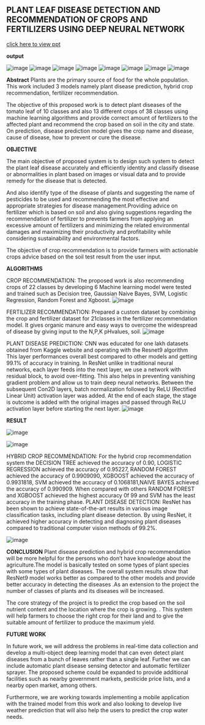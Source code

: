 ## PLANT LEAF DISEASE DETECTION AND RECOMMENDATION OF CROPS AND FERTILIZERS USING DEEP NEURAL NETWORK 
[click here to view ppt](https://docs.google.com/presentation/d/1hyhX96FMG9jVcbzHTkac3pvSfe--ksTA/edit?usp=sharing&ouid=109400921624374952423&rtpof=true&sd=true)



**output**

![image](https://github.com/user-attachments/assets/72688f3c-093c-430a-95c5-f044c57c1103)
![image](https://github.com/user-attachments/assets/c64bb2e1-68f9-4b6f-8525-96f18f73f1d9)
![image](https://github.com/user-attachments/assets/aa84bcfe-e2d7-46ef-b4b5-cf4f53e20387)
![image](https://github.com/user-attachments/assets/7f658aad-b610-43a1-bbb8-dcbb0f915446)
![image](https://github.com/user-attachments/assets/a80dadae-c750-4ce4-97c6-79cec4ccf2f2)
![image](https://github.com/user-attachments/assets/56393e0f-19df-4220-a077-d0ffb4d90396)
![image](https://github.com/user-attachments/assets/da41905f-ec97-4549-8747-d9f7aafab033)
![image](https://github.com/user-attachments/assets/f4a8be15-685a-4763-ae46-f91870e67903)


**Abstract**
Plants are the primary source of food for the whole population. This work included 3 models namely plant disease prediction, hybrid crop recommendation, fertilizer recommendation. 

The  objective of this proposed work is to detect plant diseases of the tomato leaf of 10 classes and also 13 different crops of 38 classes using machine learning algorithms and provide correct amount of fertilizers to the affected plant and recommend the crop based on soil in the city and state.
On prediction, disease prediction model gives the crop name and disease, cause of disease, how to prevent or cure the disease. 
  
**OBJECTIVE** 

The main objective of proposed system is to design such system to detect the plant leaf disease accurately and efficiently identity and classify disease or abnormalities in plant based on images or visual data and to provide remedy for the disease that is detected.

And also identify type of  the disease of  plants and suggesting the name of pesticides to be used and recommending the most effective and appropriate strategies for disease management.Providing advice on fertilizer which is based on soil and also giving suggestions regarding the recommendation of fertilizer to prevents farmers from applying an excessive amount of fertilizers and minimizing the related environmental damages and maximizing their productivity and profitability while considering sustainability and environmental factors.

The objective of crop recommendation is to provide farmers with actionable crops advice based on the soil test result from the user input.

**ALGORITHMS**

CROP RECOMMENDATION:
The proposed work is also  recommending crops of 22 classes by developing 6 Machine learning  model were tested and trained such as Decision tree, Gaussian Naive Bayes, SVM, Logistic Regression, Random Forest and Xgboost.
![image](https://github.com/user-attachments/assets/27f7f2c5-d76b-4977-b618-f8f0fe8c65e5)


FERTILIZER RECOMMENDATION:
Prepared a custom dataset by combining the crop and fertilizer dataset for 21classes in the fertilizer recommendation model.
It gives organic manure and easy ways to overcome the widespread of disease by giving input to the  N,P,K pHvalues, soil.
![image](https://github.com/user-attachments/assets/f4940642-3a15-4fe9-a904-1d046b0e5cc2)

PLANT DISEASE PREDICTION:
CNN was educated for one lakh datasets obtained from Kaggle website and operating with the Resnet9 algorithm This layer performances overall best compared to other models  and getting 99.1% of accuracy in training. 
In ResNet unlike in traditional neural networks, each layer feeds into the next layer, we use a network with residual block, to avoid over-fitting. This also helps in preventing vanishing gradient problem and allow us to train deep neural networks.
Between the subsequent Con2D layers, batch normalization followed by ReLU (Rectified Linear Unit) activation layer was added. At the end of each stage, the stage is outcome is added with the original images and passed through  ReLU activation layer before starting the next layer.
![image](https://github.com/user-attachments/assets/1089a1f7-9ceb-4d70-bc54-3656fe7d474e)

**RESULT**

![image](https://github.com/user-attachments/assets/88950708-e860-4f6a-aaf3-e862d9fba8f1)

![image](https://github.com/user-attachments/assets/dde3e85c-119d-433b-9ed2-3e78de65b6d2)

HYBRID  CROP  RECOMMENDATION:
For the hybrid crop recommendation system the DECISION TREE achieved the accuracy of 0.90, LOGISTIC REGRESSION achieved the accuracy of 0.95227, RANDOM FOREST achieved the accuracy of 0.9909090, XGBOOST achieved the accuracy of 0.9931818, SVM achieved the accuracy of 0.1068181,NAIVE BAYES achieved the accuracy of 0.990909.
When compared with others RANDOM FOREST and XGBOOST achieved the highest accuracy 0f 99 and SVM has the least accuracy in the training phase.
PLANT DISEASE DETECTION:
ResNet has been shown to achieve state-of-the-art results in various image classification tasks, including plant disease detection. By using ResNet, it achieved higher accuracy in detecting and diagnosing plant diseases compared to traditional computer vision methods of 99.2%.


![image](https://github.com/user-attachments/assets/8e37e487-ac95-4272-9c56-561fd8db2b78)


**CONCLUSION**
Plant disease prediction and hybrid crop recommendation will be more helpful for the persons who don’t have knowledge about the agriculture.The model is basically tested on some types of plant species with some types of plant diseases. The overall system results show that ResNet9 model works better as compared to the other models and provide better accuracy in detecting the diseases .As an extension to the project the number of classes of plants and its diseases will be increased.

The core strategy of the project is to predict the crop based on the soil nutrient content and the location where the crop is growing. . This system will help farmers to choose the right crop for their land and to give the suitable amount of fertilizer to produce the maximum yield.

**FUTURE WORK**

In future work, we will address the problems in real-time data collection and develop a multi-object deep learning model that can even detect plant diseases from a bunch of leaves rather than a single leaf. Further  we can include automatic plant disease sensing detector and automatic fertilizer sprayer. The proposed scheme could be expanded to provide additional facilities such as nearby government markets, pesticide price lists, and a nearby open market, among others.

Furthermore, we are working towards implementing a mobile application with the trained model from this work and also looking to develop live weather prediction that will also help the users to predict the crop water needs.

